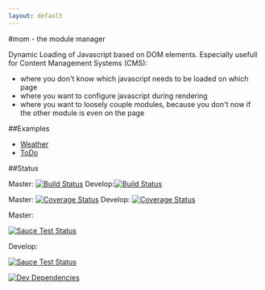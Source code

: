 ```yaml
---
layout: default
---
```


#mom - the module manager

Dynamic Loading of Javascript based on DOM elements.
Especially usefull for Content Management Systems (CMS):

   - where you don't know which javascript needs to be loaded on which page
   - where you want to configure javascript during rendering
   - where you want to loosely couple modules, because you don't now if the other module is even on the page

##Examples

- [Weather](examples/weather/)
- [ToDo](examples/todo/)

##Status

Master: [![Build Status](https://travis-ci.org/momjs/mom.svg?branch=master)](https://travis-ci.org/momjs/mom) Develop:[![Build Status](https://travis-ci.org/momjs/mom.svg?branch=develop)](https://travis-ci.org/momjs/mom)

Master: [![Coverage Status](https://coveralls.io/repos/momjs/mom/badge.svg?branch=master)](https://coveralls.io/r/momjs/mom?branch=master) Develop: [![Coverage Status](https://coveralls.io/repos/momjs/mom/badge.svg?branch=develop)](https://coveralls.io/r/momjs/mom?branch=develop) 

Master:

[![Sauce Test Status](https://saucelabs.com/browser-matrix/momjs_master.svg)](https://saucelabs.com/u/momjs_master)

Develop:

[![Sauce Test Status](https://saucelabs.com/browser-matrix/momjs.svg)](https://saucelabs.com/u/momjs)

[![Dev Dependencies](https://david-dm.org/momjs/mom/dev-status.svg)](https://david-dm.org/momjs/mom#info=devDependencies)